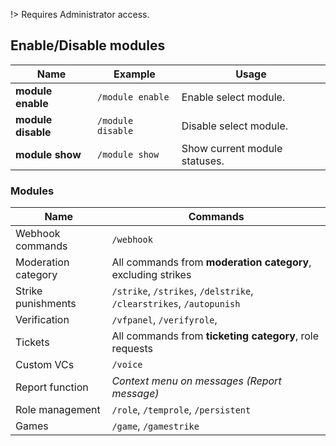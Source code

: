 !> Requires <span class="admin">Administrator</span> access.

## Enable/Disable modules

Name                    | Example               | Usage
----------------------- | --------------------- | --------------------------
**module enable**       | `/module enable`      | Enable select module.
**module disable**      | `/module disable`     | Disable select module.
**module show**         | `/module show`        | Show current module statuses.

### Modules

Name                | Commands
------------------- | ----------
Webhook commands    | `/webhook`
Moderation category | All commands from **moderation category**, excluding strikes
Strike punishments  | `/strike`, `/strikes`, `/delstrike`, `/clearstrikes`, `/autopunish`
Verification        | `/vfpanel`, `/verifyrole`,
Tickets             | All commands from **ticketing category**, role requests
Custom VCs          | `/voice`
Report function     | *Context menu on messages (Report message)*
Role management     | `/role`, `/temprole`, `/persistent`
Games               | `/game`, `/gamestrike`